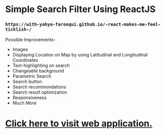 # Simple Search Filter Using ReactJS

### `https://with-yahya-farooqui.github.io/-react-makes-me-feel-ticklish-/`
Possible Improvements- 
* Images 
* Displaying Location on Map by using Latitudinal and Longitudinal Coordinates 
* Text-highlighting on search 
* Changeable background 
* Parametric Search 
* Search button
* Search recommondations
* Search result optimization
* Responsiveness
* Much More
# [Click here to visit web application.](https://with-yahya-farooqui.github.io/-react-makes-me-feel-ticklish-/)

